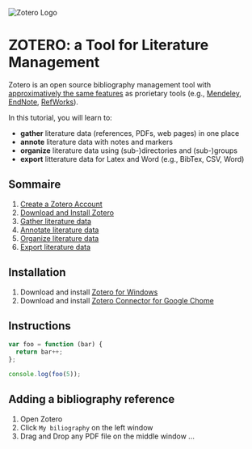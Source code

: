 

![Zotero Logo](img/zotero/zotero-logo.png#small-centered)
# ZOTERO: a Tool for Literature Management
Zotero is an open source bibliography management tool with [approximatively the same features](<https://guides.library.upenn.edu/citationmgmt>) as prorietary tools (e.g., [Mendeley](<https://www.mendeley.com/>), [EndNote](<https://endnote.com/>), [RefWorks](<https://refworks.proquest.com/>)).

In this tutorial, you will learn to:

- **gather** literature data (references, PDFs, web pages) in one place
- **annote** literature data with notes and markers
- **organize** literature data using (sub-)directories and (sub-)groups
- **export** litterature data for Latex and Word (e.g., BibTex, CSV, Word)

## Sommaire

1. [Create a Zotero Account](#account)
1. [Download and Install Zotero](#installation)
1. [Gather literature data](#gather)
1. [Annotate literature data](#annotate)
1. [Organize literature data](#organize)
1. [Export literature data](#export)


## Installation

1. Download and install [Zotero for Windows](<https://www.zotero.org/download/>)
2. Download and install [Zotero Connector for Google Chome](<https://www.zotero.org/download/>)

## Instructions

``` js
var foo = function (bar) {
  return bar++;
};

console.log(foo(5));
```

## Adding a bibliography reference

1. Open Zotero
2. Click `My biliography` on the left window
3. Drag and Drop any PDF file on the middle window
...
